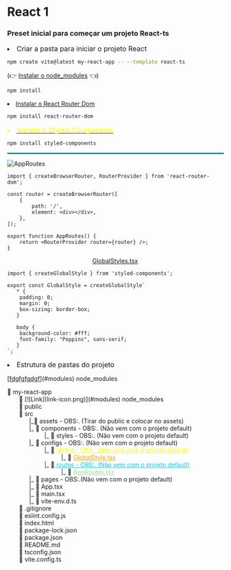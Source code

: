 # React 1

<h3>
    Preset inicial para começar um projeto React-ts
</h3>

<li style="font-size:16px; margin-bottom: 10px">Criar a pasta para iniciar o projeto React</li>

```bash
npm create vite@latest my-react-app -- --template react-ts
```

(👉 [Instalar o node_modules](#modules1) 👈)
```bash
npm install
```

<a href="#routes1">
    <li id="routes" border="none">
        Instalar o React Router Dom
    </li>
</a>

```bash
npm install react-router-dom
```

<a href="#styled1">
    <li id="styled" style="font-size:16px; margin-bottom: 10px; color: yellow">Instalar o Styled-Components</li>
</a>

```bash
npm install styled-components
```

<hr style="border: 1px solid #1dc6ec; width: 100%;">

![AppRoutes](#app) 


```tsx
import { createBrowserRouter, RouterProvider } from 'react-router-dom';

const router = createBrowserRouter([
	{
		path: '/',
		element: <div></div>,
	},
]);

export function AppRoutes() {
	return <RouterProvider router={router} />;
}
```
<a href="#global">
    <p id="global1" align="center">
        GlobalStyles.tsx
    </p>
</a>

```tsx
import { createGlobalStyle } from 'styled-components';

export const GlobalStyle = createGlobalStyle`
   * {
    padding: 0;
    margin: 0;
    box-sizing: border-box;
   }

   body {
    background-color: #fff;
    font-family: "Poppins", sans-serif;
   }
`;
```

<li style="font-size:16px; margin-bottom: 10px;">Estrutura de pastas do projeto</li>

[[fdgfgfgdgf](link-icon.png)](#modules) node_modules

<p>
    📁 my-react-app<br>
        &nbsp;&nbsp;&nbsp;&nbsp;&nbsp;&nbsp;
    📁 [![Link](link-icon.png)](#modules) node_modules <br>
        &nbsp;&nbsp;&nbsp;&nbsp;&nbsp;&nbsp;
    📁 public <br>
        &nbsp;&nbsp;&nbsp;&nbsp;&nbsp;&nbsp;
    📂 src <br>
        &nbsp;&nbsp;&nbsp;&nbsp;&nbsp;&nbsp;&nbsp;&nbsp;&nbsp;&nbsp;&nbsp;&nbsp;
    |_📂 assets - OBS:. (Tirar do public e colocar no assets) <br>
        &nbsp;&nbsp;&nbsp;&nbsp;&nbsp;&nbsp;&nbsp;&nbsp;&nbsp;&nbsp;&nbsp;&nbsp;
    |_ 📂 components - OBS:. (Não vem com o projeto default)<br>
        &nbsp;&nbsp;&nbsp;&nbsp;&nbsp;&nbsp;&nbsp;&nbsp;&nbsp;&nbsp;&nbsp;&nbsp;&nbsp;&nbsp;&nbsp;&nbsp;&nbsp;&nbsp;&nbsp;&nbsp;&nbsp;
    |_ 📂 styles - OBS:. (Não vem com o projeto default)</spam><br>
        &nbsp;&nbsp;&nbsp;&nbsp;&nbsp;&nbsp;&nbsp;&nbsp;&nbsp;&nbsp;&nbsp;&nbsp;
    |_ 📂 configs - OBS:. (Não vem com o projeto default) <br>
        &nbsp;&nbsp;&nbsp;&nbsp;&nbsp;&nbsp;&nbsp;&nbsp;&nbsp;&nbsp;&nbsp;&nbsp;&nbsp;&nbsp;&nbsp;&nbsp;&nbsp;&nbsp;&nbsp;&nbsp;&nbsp;
    |_ 📂<a href="#styled" id="styled1" style="color: yellow"> global - OBS:. (Não vem com o projeto default)</spam></a><br>
        &nbsp;&nbsp;&nbsp;&nbsp;&nbsp;&nbsp;&nbsp;&nbsp;&nbsp;&nbsp;&nbsp;&nbsp;&nbsp;&nbsp;&nbsp;&nbsp;&nbsp;&nbsp;&nbsp;&nbsp;&nbsp;&nbsp;&nbsp;&nbsp;&nbsp;&nbsp;&nbsp;&nbsp;&nbsp;&nbsp;&nbsp;
    |_ 📄 <a href="#global1" id="global" style="color: orange">GlobalStyle.tsx</a> <br>
        &nbsp;&nbsp;&nbsp;&nbsp;&nbsp;&nbsp;&nbsp;&nbsp;&nbsp;&nbsp;&nbsp;&nbsp;&nbsp;&nbsp;&nbsp;&nbsp;&nbsp;&nbsp;&nbsp;&nbsp;&nbsp;
    |_ 📂<a href="#routes" id="routes1" style="color: #1dc6ec"> routes - OBS:. (Não vem com o projeto default)</spam></a>   <br>
        &nbsp;&nbsp;&nbsp;&nbsp;&nbsp;&nbsp;&nbsp;&nbsp;&nbsp;&nbsp;&nbsp;&nbsp;&nbsp;&nbsp;&nbsp;&nbsp;&nbsp;&nbsp;&nbsp;&nbsp;&nbsp;&nbsp;&nbsp;&nbsp;&nbsp;&nbsp;&nbsp;&nbsp;&nbsp;&nbsp;&nbsp;
    |_ 📄 <a href="#app1" id="app" style="color: lightgreen">AppRoutes.tsx</a>  <br>
        &nbsp;&nbsp;&nbsp;&nbsp;&nbsp;&nbsp;&nbsp;&nbsp;&nbsp;&nbsp;&nbsp;&nbsp;
    |_ 📂 pages - OBS:.(Não vem com o projeto default)</spam><br>
        &nbsp;&nbsp;&nbsp;&nbsp;&nbsp;&nbsp;&nbsp;&nbsp;&nbsp;&nbsp;&nbsp;&nbsp;
    |_ 📄 App.tsx <br>
        &nbsp;&nbsp;&nbsp;&nbsp;&nbsp;&nbsp;&nbsp;&nbsp;&nbsp;&nbsp;&nbsp;&nbsp;
    |_ 📄 main.tsx <br>
        &nbsp;&nbsp;&nbsp;&nbsp;&nbsp;&nbsp;&nbsp;&nbsp;&nbsp;&nbsp;&nbsp;&nbsp;
    |_ 📄 vite-env.d.ts <br>
        &nbsp;&nbsp;&nbsp;&nbsp;&nbsp;&nbsp;
    📄 .gitignore <br>
        &nbsp;&nbsp;&nbsp;&nbsp;&nbsp;&nbsp;
    📄 eslint.config.js <br>
            &nbsp;&nbsp;&nbsp;&nbsp;&nbsp;&nbsp;
    📄 index.html <br>
        &nbsp;&nbsp;&nbsp;&nbsp;&nbsp;&nbsp;
    📄 package-lock.json <br>
        &nbsp;&nbsp;&nbsp;&nbsp;&nbsp;&nbsp;
    📄 package.json <br>
        &nbsp;&nbsp;&nbsp;&nbsp;&nbsp;&nbsp;
    📄 README.md <br>
        &nbsp;&nbsp;&nbsp;&nbsp;&nbsp;&nbsp;
    📄 tsconfig.json <br>
        &nbsp;&nbsp;&nbsp;&nbsp;&nbsp;&nbsp;
    📄 vite.config.ts <br>
</p>
